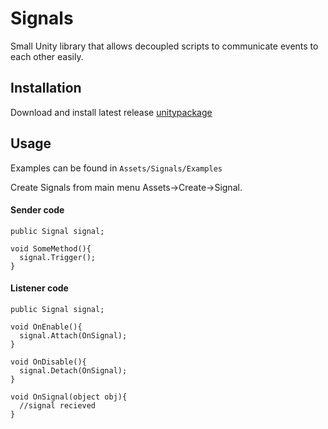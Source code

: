 # Signals
Small Unity library that allows decoupled scripts to communicate events to each other easily. 

## Installation
Download and install latest release [unitypackage](https://github.com/paulhayes/Signals/releases/download/v0.1.1/Signals.unitypackage)

## Usage
Examples can be found in ```Assets/Signals/Examples```


Create Signals from main menu Assets->Create->Signal. 


#### Sender code
```
public Signal signal;

void SomeMethod(){
  signal.Trigger();
}
```

#### Listener code
```
public Signal signal;

void OnEnable(){
  signal.Attach(OnSignal);
}

void OnDisable(){
  signal.Detach(OnSignal);
}

void OnSignal(object obj){
  //signal recieved
}
```

